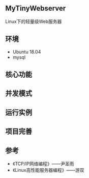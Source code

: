 ## MyTinyWebserver

Linux下的轻量级Web服务器

## 环境

- Ubuntu 18.04
- mysql

## 核心功能





## 并发模式





## 运行实例







## 项目完善





## 参考

- 《TCP/IP网络编程》——尹圣雨
- 《Linux高性能服务器编程》——游双
